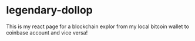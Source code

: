 # legendary-dollop
This is my react page for a blockchain explor from my local bitcoin wallet to coinbase account and vice versa!
